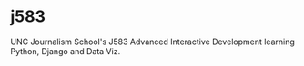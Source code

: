 j583
====

UNC Journalism School's J583 Advanced Interactive Development learning Python, Django and Data Viz.
